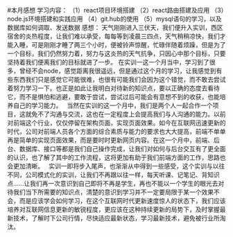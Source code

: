 #本月感想
学习内容：
（1）react项目环境搭建
（2）react路由搭建及应用
（3）node.js环境搭建和实践应用
（4）git.hub的使用
（5）mysql语句的学习，以及数据库如何调取、发送数据
感想：
    天气刚刚进入三伏天，我们便升入实训，西区宿舍的炎热程度，让我们难以承受，每每等到凌晨三四点，天气稍稍凉快，我们才能入睡，可是刚刚才睡了两三个小时，便被铃声惊醒，忙碌伴随着烦躁，但是为了一个目标，我们仍然努力着，努力与这炎热的天气抗争，只因心中那个目标，只要坚持着我们便离我们的目标就进了一步。
    在实训一这一个月当中，学习到了很多，曾经不会node，感觉距离我很遥远，但是通过这个月的学习，让我感觉到有些东西我们只是感觉它可能很难，也很有可能我们会因为这个错觉，而不敢去尝试着努力学习一下。也正是如此让我明白对待新的知识点，要以正确的态度去看待它，而不是惧怕和逃避，要敢于尝试，尝试过后可能会有意想不到的收获，也能培养自己的学习能力。
    当然在实训的这一个月中，我们是两个人一起合作一个项目，这就免不了沟通与交流，这也在一定程度上会提高我们与人沟通的能力。以前对前端这个行业，仅仅停留在架构页面，实现页面效果。如今在互联网迅速更新的时代，公司对前端人员各个方面的综合素质与能力的要求也大大提高，前端不单单再是简单的实现页面效果，而是要时时更新网页内容。在这一个月中，前端、后台、数据库、接口等都是我们自己操作完成，让我们对如何与后台交互有了更全面的认识，也了解了其中的工作流程，这将更加有助于我们前端方面的工作，思路也会更加清晰。
    实训一即将步入尾声，也渐渐从中得到一些感受，这个实训与以往不同，公司模式化的实训，让我们不再跟以往一样，每天听课、记笔记、背知识点......让我们再一次意识到自己即将不再是学生，再也不能以一个学生的眼光去对待我们当下所需要的知识点，清楚的意识到学习并不一定要局限于某一个效果不会，而是应该学会如何学习，在这个互联网时代更新速度惊人的状态下，我们应该培养对互联网信息更新的敏锐程度，更应该在这种持续更新的局势下，及时掌握最新技术，了解时下公司行情，尽快适应最新状态，学习最新技术，避免被行业所淘汰。

